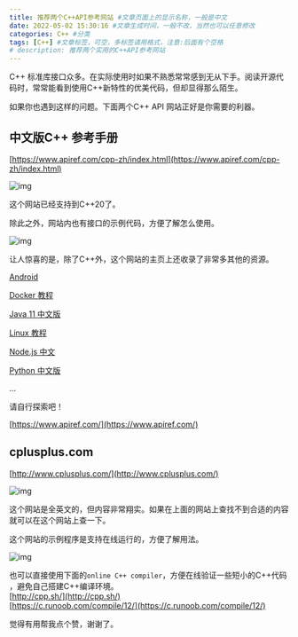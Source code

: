 ```yaml
---
title: 推荐两个C++API参考网站 #文章页面上的显示名称，一般是中文
date: 2022-05-02 15:30:16 #文章生成时间，一般不改，当然也可以任意修改
categories: C++ #分类
tags: [C++] #文章标签，可空，多标签请用格式，注意:后面有个空格
# description: 推荐两个实用的C++API参考网站
---
```


C++ 标准库接口众多。在实际使用时如果不熟悉常常感到无从下手。阅读开源代码时，常常能看到使用C++新特性的优美代码，但却显得那么陌生。



如果你也遇到这样的问题。下面两个C++ API 网站正好是你需要的利器。



## 中文版C++ 参考手册

[https://www.apiref.com/cpp-zh/index.html](https://www.apiref.com/cpp-zh/index.html)



![img](https://sf-blog-images.oss-cn-hangzhou.aliyuncs.com/412b1ef22a2cc788535ff24d9011ab6f.png)

这个网站已经支持到C++20了。

除此之外，网站内也有接口的示例代码，方便了解怎么使用。
<!--more-->
![img](https://sf-blog-images.oss-cn-hangzhou.aliyuncs.com/a76bc32f19a1b8d42f9467af7911c269.png)

让人惊喜的是，除了C++外，这个网站的主页上还收录了非常多其他的资源。

[Android](https://www.apiref.com/android/index.html)

[Docker 教程](https://www.apiref.com/docker-zh/index.html)

[Java 11 中文版](https://www.apiref.com/java11-zh/index.html)

[Linux 教程](https://www.apiref.com/linux-zh/index.html)

[Node.js 中文](https://www.apiref.com/nodejs-zh/index.html)

[Python 中文版](https://www.apiref.com/python-zh/index.html)

...



请自行探索吧！

[https://www.apiref.com/](https://www.apiref.com/)



## cplusplus.com

[http://www.cplusplus.com/](http://www.cplusplus.com/)

![img](https://sf-blog-images.oss-cn-hangzhou.aliyuncs.com/265fe39c06ed62868df23887c411df85.png)



这个网站是全英文的，但内容非常翔实。如果在上面的网站上查找不到合适的内容就可以在这个网站上查一下。



这个网站的示例程序是支持在线运行的，方便了解用法。  

![img](https://sf-blog-images.oss-cn-hangzhou.aliyuncs.com/7377c2fddf432ddb4553b5a453dbae58.png)

也可以直接使用下面的`online C++ compiler`，方便在线验证一些短小的C++代码 ，避免自己搭建C++编译环境。  
[http://cpp.sh/](http://cpp.sh/)  
[https://c.runoob.com/compile/12/](https://c.runoob.com/compile/12/)    


觉得有用帮我点个赞，谢谢了。

